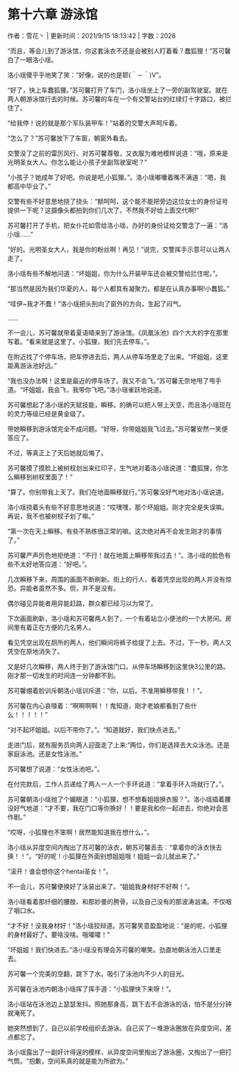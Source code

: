 # 第十六章 游泳馆

作者：雪花丶 | 更新时间：2021/9/15 18:13:42 | 字数：2026

“而且，等会儿到了游泳馆，你这套泳衣不还是会被别人盯着看？蠢狐狸！”苏可馨白了一眼洛小瑶。

洛小瑶傻乎乎地笑了笑：“好像，说的也是耶(＾－＾)V”。

“好了，快上车蠢狐狸。”苏可馨打开了车门，洛小瑶坐上了一旁的副驾驶室。就在两人朝游泳馆行去的时候。苏可馨的车在一个有交警站台的红绿灯十字路口，被拦住了。

“给我停！说的就是那个军队装甲车！”站着的交警大声呵斥着。

“怎么了？”苏可馨放下了车窗，朝窗外看去。

交警没了之前的雷厉风行、对苏可馨尊敬，又衣服为难地模样说道：“哦，原来是光明圣女大人。你怎么能让小孩子坐副驾驶室呢？”

“小孩子？她成年了好吧。你说是吧,小狐狸。”。洛小瑶嘟囔着嘴不满道：“嗯，我都高中毕业了。”

交警有些不好意思地挠了挠头：“额呵呵，这个能不能把旁边这位女士的身份证号提供一下呢？这摄像头都拍到你们几次了。不然我不好给上面交代啊!”

苏可馨打开了手机，把女仆花如雪给洛小瑶，办好的身份证给交警念了一遍：“洛小瑶……”

“好的。光明圣女大人，我是你的粉丝啊！再见！”说完，交警挥手示意可以让两人走了。

洛小瑶有些不解地问道：“坏姐姐，你为什么开装甲车还会被交警给拦住呢。”。

“那当然是因为我们华夏的人，每个人都具有凝聚力。都是在认真办事啊!小蠢狐。”

“哇伊~我才不蠢！”洛小瑶把头别向了窗外的方向，生起了闷气。

……

不一会儿，苏可馨就带着夏语晴来到了游泳馆。《凤凰泳池》四个大大的字在那里写着。“看来就是这里了。小狐狸，我们先去停车。”。

在附近找了个停车场，把车停进去后，两人从停车场里走了出来。“坏姐姐，这里距离游泳池好远。”

“我也没办法啊！这里是最近的停车场了。我又不会飞。”苏可馨无奈地甩了甩手道。“坏姐姐，我会飞，我带你飞吧。”洛小瑶雀跃地说道。

苏可馨想起了洛小瑶的天赋技能，瞬移。的确可以把人带上天空，而且洛小瑶现在的灵力等级已经是黄金级了。

带她瞬移到游泳馆完全不成问题。“好呀，你带姐姐我飞过去。”苏可馨安然一笑便答应了。

不过，等真正上了天后她就后悔了。

苏可馨摸了摸脸上被树杈划出来红印子，生气地对着洛小瑶说道：“蠢狐狸，你怎么瞬移到树杈里面了！”

“算了。你别带我上天了。我们在地面瞬移就行。”苏可馨没好气地对洛小瑶说道。

洛小瑶挠着头有些不好意思地说道：“哎嘿嘿，那个坏姐姐。刚才完全是失误嘛。再说，我不也被树杈子划了嘛。”

“第一次在天上瞬移。有些不熟练很正常的嘛。这次绝对再不会发生刚才的事情了。”

苏可馨严声厉色地拒绝道：“不行！就在地面上瞬移带我过去！”。洛小瑶的脸色有些不太好地答应道：“好吧。”。

几次瞬移下来，周围的画面不断刷新。街上的行人，看着凭空出现的两人并没有惊恐。异能者虽然不多。但，并不是没有。

偶尔碰见异能者用异能赶路，群众都已经习以为常了。

下次画面刷新，洛小瑶和苏可馨两人到了，一个有着站立小便池的一个大房间。房间里有着正在方便的几名男人。

看见凭空出现在厕所的两人，他们瞬间将裤子给提了上去。不过，下一秒。两人又凭空在原地消失了。

又是好几次瞬移，两人终于到了游泳馆门口。从停车场瞬移到这里快3公里的路。刚才那一切发生的时间连一分钟都不到。

苏可馨绷着脸训斥朝洛小瑶训斥道：“你，以后。不准用瞬移带我！！”。

苏可馨在内心哀嚎着：“啊啊啊啊！！鬼知道，刚才老娘都看到了些什么！！！！！”

“对不起坏姐姐。以后不带你了。”。“知道就好，我们快点进去。”

走进门后，就有服务员向两人迎面走了上来:“两位，你们是选择去大众泳池。还是家庭泳池。还是女性泳池。”

苏可馨想了说道：“女性泳池吧。”。

在付完款后，工作人员递给了两人一人一个手环说道：“拿着手环入场就行了。”。

苏可馨朝洛小瑶抛了个媚眼道：“小狐狸，想不想看姐姐换衣服？”。洛小瑶插着腰没好气地道：“才不要，我在门口等你换好！！要是我和你一起进去，你绝对会恶作剧。”

“哎呀，小狐狸也不笨啊！居然能知道我在想什么。”。

洛小瑶从异度空间内掏出了苏可馨的泳衣，朝苏可馨丢去：“拿着你的泳衣快去换！！”。“好的呢！小狐狸在外面别想姐姐哦！姐姐一会儿就出来了。”

“滚开！谁会想你这个hentai圣女！”。

不一会儿，苏可馨便换好了泳装出来了。“姐姐我身材好不好啊！”。

洛小瑶看着那纤细的腰肢、和那妙曼的胯骨。以及自己没有的那波涛汹涌。不仅咽了咽口水。

“才不好！没我身材好！”洛小瑶狡辩道。苏可馨笑意盈盈地说：“是的呢，小狐狸的身材最好了。要啥没啥。哦嚯嚯！”

“坏姐姐！我们快进去。”洛小瑶没有理会苏可馨的嘲笑。劲直地朝泳池入口里走去。

苏可馨一个完美的空翻，跳下了水。吸引了泳池内不少人的目光。

苏可馨在泳池内朝洛小瑶挥了挥手道：“小狐狸快下来呀！”。

洛小瑶站在泳池边上瑟瑟发抖。照她那身高，跳下去不会游泳的话，怕不是分分钟就淹死了。

她突然想到了，自己以前学校组织去游泳。自己买了一堆游泳圈放在异度空间，差点都忘了。

洛小瑶露出了一副奸计得逞的模样，从异度空间里掏出了游泳圈，又掏出了一把打气筒。“抱歉，空间系真的就是能为所欲为。”

